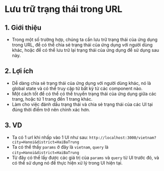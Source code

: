 # Lưu trữ trạng thái trong URL

## 1. Giới thiệu
- Trong một số trường hợp, chúng ta cần lưu trữ trạng thái của ứng dụng trong URL, để có thể chia sẻ trạng thái của ứng dụng với người dùng khác, hoặc để có thể lưu trữ lại trạng thái của ứng dụng để sử dụng sau này.

## 2. Lợi ích
- Dễ dàng chia sẻ trạng thái của ứng dụng với người dùng khác, nó là global state và có thể truy cập từ bất kỳ từ các component nào.
- Một cách tốt để có thể có thể truyền trạng thái của ứng dụng giữa các trang, hoặc từ 1 trang đến 1 trang khác.
- Làm cho việc đánh dấu trạng thái và chia sẻ trạng thái của các UI tại đúng thời điểm trở nên chính xác hơn.

## 3. VD
- Ta có 1 url khi nhấp vào 1 UI như sau: `http://localhost:3000/vietnam?city=Hanoi&district=HaiBaTrung`
- Ta có thể thấy `params` ở đây là `vietnam`, `query` là `city=Hanoi&district=HaiBaTrung`
- Từ đây có thể lấy được các giá trị của `params` và `query` từ UI trước đó, và có thể sử dụng nó để thực hiện xử lý trong UI hiện tại.